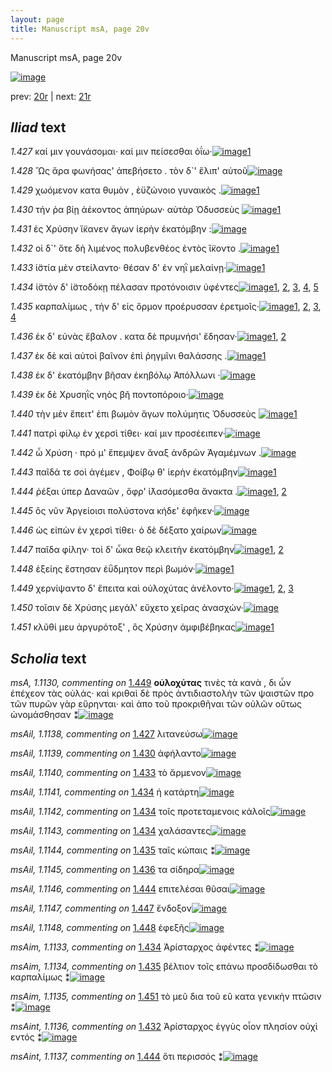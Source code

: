 ```yaml
---
layout: page
title: Manuscript msA, page 20v
---
```


Manuscript msA, page 20v

[![image](http://www.homermultitext.org/iipsrv?OBJ=IIP,1.0&FIF=/project/homer/pyramidal/deepzoom/hmt/vaimg/2017a/VA020VN_0522.tif&WID=100&CVT=JPEG)](http://www.homermultitext.org/ict2/?urn=urn:cite2:hmt:vaimg.2017a:VA020VN_0522)

prev:  [20r](../20r/) | next:  [21r](../21r/)

## *Iliad* text

*1.427* <a id="1.427"/> καί μιν γουνάσομαι· καί μιν πείσεσθαι ὀΐω·[![image](http://www.homermultitext.org/iipsrv?OBJ=IIP,1.0&FIF=/project/homer/pyramidal/deepzoom/hmt/vaimg/2017a/VA020VN_0522.tif&RGN=0.507,0.2156,0.329,0.0293&WID=1000&CVT=JPEG)](http://www.homermultitext.org/ict2/?urn=urn:cite2:hmt:vaimg.2017a:VA020VN_0522@0.507,0.2156,0.329,0.0293)[1](#msAil_1.1138)

*1.428* <a id="1.428"/> Ὣς ἄρα φωνήσας' ἀπεβήσετο . τὸν δ`' ἔλιπ' αὐτοῦ[![image](http://www.homermultitext.org/iipsrv?OBJ=IIP,1.0&FIF=/project/homer/pyramidal/deepzoom/hmt/vaimg/2017a/VA020VN_0522.tif&RGN=0.504,0.2359,0.344,0.0293&WID=1000&CVT=JPEG)](http://www.homermultitext.org/ict2/?urn=urn:cite2:hmt:vaimg.2017a:VA020VN_0522@0.504,0.2359,0.344,0.0293)

*1.429* <a id="1.429"/> χωόμενον κατα θυμὸν , ἐϋζώνοιο γυναικὸς .[![image](http://www.homermultitext.org/iipsrv?OBJ=IIP,1.0&FIF=/project/homer/pyramidal/deepzoom/hmt/vaimg/2017a/VA020VN_0522.tif&RGN=0.503,0.2562,0.344,0.0293&WID=1000&CVT=JPEG)](http://www.homermultitext.org/ict2/?urn=urn:cite2:hmt:vaimg.2017a:VA020VN_0522@0.503,0.2562,0.344,0.0293)[1](#msAim_1.1132)

*1.430* <a id="1.430"/> τήν ῥα βίῃ ἀέκοντος ἀπηύρων· αὐτὰρ Ὀδυσσεὺς 				[![image](http://www.homermultitext.org/iipsrv?OBJ=IIP,1.0&FIF=/project/homer/pyramidal/deepzoom/hmt/vaimg/2017a/VA020VN_0522.tif&RGN=0.51,0.269,0.367,0.0346&WID=1000&CVT=JPEG)](http://www.homermultitext.org/ict2/?urn=urn:cite2:hmt:vaimg.2017a:VA020VN_0522@0.51,0.269,0.367,0.0346)[1](#msAil_1.1139)

*1.431* <a id="1.431"/> ἐς Χρύσην ἵ̈κανεν ἄγων 					ἱερὴν ἑκατόμβην :[![image](http://www.homermultitext.org/iipsrv?OBJ=IIP,1.0&FIF=/project/homer/pyramidal/deepzoom/hmt/vaimg/2017a/VA020VN_0522.tif&RGN=0.509,0.2915,0.335,0.0316&WID=1000&CVT=JPEG)](http://www.homermultitext.org/ict2/?urn=urn:cite2:hmt:vaimg.2017a:VA020VN_0522@0.509,0.2915,0.335,0.0316)

*1.432* <a id="1.432"/> οἱ δ`' ὅτε δὴ λιμένος πολυβενθέος ἐντὸς ἵ̈κοντο .[![image](http://www.homermultitext.org/iipsrv?OBJ=IIP,1.0&FIF=/project/homer/pyramidal/deepzoom/hmt/vaimg/2017a/VA020VN_0522.tif&RGN=0.513,0.311,0.348,0.0316&WID=1000&CVT=JPEG)](http://www.homermultitext.org/ict2/?urn=urn:cite2:hmt:vaimg.2017a:VA020VN_0522@0.513,0.311,0.348,0.0316)[1](#msAint_1.1136)

*1.433* <a id="1.433"/> ἱ̈στία μὲν στείλαντο· θέσαν δ' ἐν νηῒ μελαίνῃ·[![image](http://www.homermultitext.org/iipsrv?OBJ=IIP,1.0&FIF=/project/homer/pyramidal/deepzoom/hmt/vaimg/2017a/VA020VN_0522.tif&RGN=0.51,0.3306,0.348,0.0316&WID=1000&CVT=JPEG)](http://www.homermultitext.org/ict2/?urn=urn:cite2:hmt:vaimg.2017a:VA020VN_0522@0.51,0.3306,0.348,0.0316)[1](#msAil_1.1140)

*1.434* <a id="1.434"/> ἱ̈στὸν δ' ἱ̈στοδόκῃ πέλασαν προτόνοισιν ὑφέντες[![image](http://www.homermultitext.org/iipsrv?OBJ=IIP,1.0&FIF=/project/homer/pyramidal/deepzoom/hmt/vaimg/2017a/VA020VN_0522.tif&RGN=0.512,0.3494,0.359,0.0338&WID=1000&CVT=JPEG)](http://www.homermultitext.org/ict2/?urn=urn:cite2:hmt:vaimg.2017a:VA020VN_0522@0.512,0.3494,0.359,0.0338)[1](#msAim_1.1133), [2](#msA_1.1122), [3](#msAil_1.1142), [4](#msAil_1.1141), [5](#msAil_1.1143)

*1.435* <a id="1.435"/> καρπαλίμως , τὴν δ' εἰς ὅρμον προέρυσσαν ἐρετμοῖς·[![image](http://www.homermultitext.org/iipsrv?OBJ=IIP,1.0&FIF=/project/homer/pyramidal/deepzoom/hmt/vaimg/2017a/VA020VN_0522.tif&RGN=0.513,0.3666,0.376,0.0338&WID=1000&CVT=JPEG)](http://www.homermultitext.org/ict2/?urn=urn:cite2:hmt:vaimg.2017a:VA020VN_0522@0.513,0.3666,0.376,0.0338)[1](#msA_1.1121), [2](#msAim_1.1134), [3](#msA_1.1123), [4](#msAil_1.1144)

*1.436* <a id="1.436"/> ἐκ δ' εὐνὰς ἔβαλον . κατα δὲ πρυμνήσι' ἔδησαν·[![image](http://www.homermultitext.org/iipsrv?OBJ=IIP,1.0&FIF=/project/homer/pyramidal/deepzoom/hmt/vaimg/2017a/VA020VN_0522.tif&RGN=0.505,0.3877,0.369,0.0301&WID=1000&CVT=JPEG)](http://www.homermultitext.org/ict2/?urn=urn:cite2:hmt:vaimg.2017a:VA020VN_0522@0.505,0.3877,0.369,0.0301)[1](#msAil_1.1145), [2](#msA_1.1124)

*1.437* <a id="1.437"/> ἐκ δὲ καὶ αὐτοὶ βαῖνον ἐπὶ ῥηγμῖνι θαλάσσης .[![image](http://www.homermultitext.org/iipsrv?OBJ=IIP,1.0&FIF=/project/homer/pyramidal/deepzoom/hmt/vaimg/2017a/VA020VN_0522.tif&RGN=0.504,0.4042,0.369,0.0301&WID=1000&CVT=JPEG)](http://www.homermultitext.org/ict2/?urn=urn:cite2:hmt:vaimg.2017a:VA020VN_0522@0.504,0.4042,0.369,0.0301)[1](#msA_1.1125)

*1.438* <a id="1.438"/> ἐκ δ' ἑκατόμβην βῆσαν ἑκηβόλῳ Ἀπόλλωνι ·[![image](http://www.homermultitext.org/iipsrv?OBJ=IIP,1.0&FIF=/project/homer/pyramidal/deepzoom/hmt/vaimg/2017a/VA020VN_0522.tif&RGN=0.504,0.423,0.369,0.0301&WID=1000&CVT=JPEG)](http://www.homermultitext.org/ict2/?urn=urn:cite2:hmt:vaimg.2017a:VA020VN_0522@0.504,0.423,0.369,0.0301)

*1.439* <a id="1.439"/> ἐκ δὲ Χρυσηῒς νηὸς βῆ 					ποντοπόροιο·[![image](http://www.homermultitext.org/iipsrv?OBJ=IIP,1.0&FIF=/project/homer/pyramidal/deepzoom/hmt/vaimg/2017a/VA020VN_0522.tif&RGN=0.503,0.4455,0.321,0.0301&WID=1000&CVT=JPEG)](http://www.homermultitext.org/ict2/?urn=urn:cite2:hmt:vaimg.2017a:VA020VN_0522@0.503,0.4455,0.321,0.0301)

*1.440* <a id="1.440"/> τὴν μὲν ἔπειτ' ἐπι βωμὸν ἄγων πολύμητις Ὀδυσσεὺς 				[![image](http://www.homermultitext.org/iipsrv?OBJ=IIP,1.0&FIF=/project/homer/pyramidal/deepzoom/hmt/vaimg/2017a/VA020VN_0522.tif&RGN=0.508,0.4591,0.384,0.0346&WID=1000&CVT=JPEG)](http://www.homermultitext.org/ict2/?urn=urn:cite2:hmt:vaimg.2017a:VA020VN_0522@0.508,0.4591,0.384,0.0346)[1](#msA_1.1126)

*1.441* <a id="1.441"/> πατρὶ φίλῳ ἐν χερσὶ τίθει· καί μιν προσέειπεν·[![image](http://www.homermultitext.org/iipsrv?OBJ=IIP,1.0&FIF=/project/homer/pyramidal/deepzoom/hmt/vaimg/2017a/VA020VN_0522.tif&RGN=0.51,0.4816,0.368,0.0308&WID=1000&CVT=JPEG)](http://www.homermultitext.org/ict2/?urn=urn:cite2:hmt:vaimg.2017a:VA020VN_0522@0.51,0.4816,0.368,0.0308)

*1.442* <a id="1.442"/> ὦ Χρύση · πρό μ' ἔπεμψεν 					ἄναξ ἀνδρῶν Ἀγαμέμνων .[![image](http://www.homermultitext.org/iipsrv?OBJ=IIP,1.0&FIF=/project/homer/pyramidal/deepzoom/hmt/vaimg/2017a/VA020VN_0522.tif&RGN=0.509,0.5004,0.368,0.0308&WID=1000&CVT=JPEG)](http://www.homermultitext.org/ict2/?urn=urn:cite2:hmt:vaimg.2017a:VA020VN_0522@0.509,0.5004,0.368,0.0308)

*1.443* <a id="1.443"/> παῖδά τε σοὶ ἀγέμεν , Φοίβῳ θ' ἱερὴν ἑκατόμβην[![image](http://www.homermultitext.org/iipsrv?OBJ=IIP,1.0&FIF=/project/homer/pyramidal/deepzoom/hmt/vaimg/2017a/VA020VN_0522.tif&RGN=0.513,0.5169,0.374,0.0338&WID=1000&CVT=JPEG)](http://www.homermultitext.org/ict2/?urn=urn:cite2:hmt:vaimg.2017a:VA020VN_0522@0.513,0.5169,0.374,0.0338)[1](#msA_1.1127)

*1.444* <a id="1.444"/> ῥέξαι ὑπερ Δαναῶν , 					ὄφρ' ἱ̈λασόμεσθα ἄνακτα .[![image](http://www.homermultitext.org/iipsrv?OBJ=IIP,1.0&FIF=/project/homer/pyramidal/deepzoom/hmt/vaimg/2017a/VA020VN_0522.tif&RGN=0.513,0.5364,0.356,0.0323&WID=1000&CVT=JPEG)](http://www.homermultitext.org/ict2/?urn=urn:cite2:hmt:vaimg.2017a:VA020VN_0522@0.513,0.5364,0.356,0.0323)[1](#msAint_1.1137), [2](#msAil_1.1146)

*1.445* <a id="1.445"/> ὃς νῦν Ἀργείοισι 					πολύστονα κήδε' ἐφῆκεν·[![image](http://www.homermultitext.org/iipsrv?OBJ=IIP,1.0&FIF=/project/homer/pyramidal/deepzoom/hmt/vaimg/2017a/VA020VN_0522.tif&RGN=0.516,0.556,0.333,0.0323&WID=1000&CVT=JPEG)](http://www.homermultitext.org/ict2/?urn=urn:cite2:hmt:vaimg.2017a:VA020VN_0522@0.516,0.556,0.333,0.0323)

*1.446* <a id="1.446"/> ὡς εἰπὼν ἐν χερσὶ τίθει· ὁ δὲ δέξατο χαίρων[![image](http://www.homermultitext.org/iipsrv?OBJ=IIP,1.0&FIF=/project/homer/pyramidal/deepzoom/hmt/vaimg/2017a/VA020VN_0522.tif&RGN=0.517,0.577,0.344,0.0301&WID=1000&CVT=JPEG)](http://www.homermultitext.org/ict2/?urn=urn:cite2:hmt:vaimg.2017a:VA020VN_0522@0.517,0.577,0.344,0.0301)

*1.447* <a id="1.447"/> παῖδα φίλην· τοὶ δ' ὦκα θεῷ κλειτὴν ἑκατόμβην[![image](http://www.homermultitext.org/iipsrv?OBJ=IIP,1.0&FIF=/project/homer/pyramidal/deepzoom/hmt/vaimg/2017a/VA020VN_0522.tif&RGN=0.514,0.5935,0.39,0.0301&WID=1000&CVT=JPEG)](http://www.homermultitext.org/ict2/?urn=urn:cite2:hmt:vaimg.2017a:VA020VN_0522@0.514,0.5935,0.39,0.0301)[1](#msAil_1.1147), [2](#msA_1.1129)

*1.448* <a id="1.448"/> ἑξείης ἔστησαν ἐΰδμητον περὶ βωμόν·[![image](http://www.homermultitext.org/iipsrv?OBJ=IIP,1.0&FIF=/project/homer/pyramidal/deepzoom/hmt/vaimg/2017a/VA020VN_0522.tif&RGN=0.516,0.6138,0.317,0.0331&WID=1000&CVT=JPEG)](http://www.homermultitext.org/ict2/?urn=urn:cite2:hmt:vaimg.2017a:VA020VN_0522@0.516,0.6138,0.317,0.0331)[1](#msAil_1.1148)

*1.449* <a id="1.449"/> χερνίψαντο δ' ἔπειτα καὶ οὐλοχύτας ἀνέλοντο·[![image](http://www.homermultitext.org/iipsrv?OBJ=IIP,1.0&FIF=/project/homer/pyramidal/deepzoom/hmt/vaimg/2017a/VA020VN_0522.tif&RGN=0.515,0.6326,0.362,0.0331&WID=1000&CVT=JPEG)](http://www.homermultitext.org/ict2/?urn=urn:cite2:hmt:vaimg.2017a:VA020VN_0522@0.515,0.6326,0.362,0.0331)[1](#msA_1.1131), [2](#msA_1.1130), [3](#msAil_1.1149)

*1.450* <a id="1.450"/> τοῖσιν δὲ Χρύσης μεγάλ' 					εὔχετο χεῖρας ἀνασχών·[![image](http://www.homermultitext.org/iipsrv?OBJ=IIP,1.0&FIF=/project/homer/pyramidal/deepzoom/hmt/vaimg/2017a/VA020VN_0522.tif&RGN=0.518,0.6491,0.369,0.0331&WID=1000&CVT=JPEG)](http://www.homermultitext.org/ict2/?urn=urn:cite2:hmt:vaimg.2017a:VA020VN_0522@0.518,0.6491,0.369,0.0331)

*1.451* <a id="1.451"/> κλῦθί μευ ἀργυρότοξ' , ὃς Χρύσην ἀμφιβέβηκας[![image](http://www.homermultitext.org/iipsrv?OBJ=IIP,1.0&FIF=/project/homer/pyramidal/deepzoom/hmt/vaimg/2017a/VA020VN_0522.tif&RGN=0.518,0.6672,0.375,0.0331&WID=1000&CVT=JPEG)](http://www.homermultitext.org/ict2/?urn=urn:cite2:hmt:vaimg.2017a:VA020VN_0522@0.518,0.6672,0.375,0.0331)[1](#msAim_1.1135)

## *Scholia* text

*msA, 1.1130, commenting on* [1.449](#1.449)  <a id="msA_1.1130"/> **οὐλοχύτας** τινὲς τὰ κανὰ , δι ὦν ἐπέχεον τὰς οὐλάς· καὶ κριθαὶ δὲ πρὸς ἀντιδιαστολὴν τῶν ψαιστῶν προ τῶν πυρῶν γὰρ εὕρηνται· καὶ ἀπο τοῦ προκριθῆναι τῶν οὐλῶν οὕτως ὠνομάσθησαν ⁑[![image](http://www.homermultitext.org/iipsrv?OBJ=IIP,1.0&FIF=/project/homer/pyramidal/deepzoom/hmt/vaimg/2017a/VA020VN_0522.tif&RGN=0.25276345,0.70594744,0.63117170,0.03457815&WID=1000&CVT=JPEG)](http://www.homermultitext.org/ict2/?urn=urn:cite2:hmt:vaimg.2017a:VA020VN_0522@0.25276345,0.70594744,0.63117170,0.03457815)

*msAil, 1.1138, commenting on* [1.427](#1.427)  <a id="msAil_1.1138"/> λιτανεύσω[![image](http://www.homermultitext.org/iipsrv?OBJ=IIP,1.0&FIF=/project/homer/pyramidal/deepzoom/hmt/vaimg/2017a/VA020VN_0522.tif&RGN=0.59174650,0.21521438,0.04310980,0.01217151&WID=1000&CVT=JPEG)](http://www.homermultitext.org/ict2/?urn=urn:cite2:hmt:vaimg.2017a:VA020VN_0522@0.59174650,0.21521438,0.04310980,0.01217151)

*msAil, 1.1139, commenting on* [1.430](#1.430)  <a id="msAil_1.1139"/> ἀφήλαντο[![image](http://www.homermultitext.org/iipsrv?OBJ=IIP,1.0&FIF=/project/homer/pyramidal/deepzoom/hmt/vaimg/2017a/VA020VN_0522.tif&RGN=0.70081061,0.27247580,0.04163596,0.01300138&WID=1000&CVT=JPEG)](http://www.homermultitext.org/ict2/?urn=urn:cite2:hmt:vaimg.2017a:VA020VN_0522@0.70081061,0.27247580,0.04163596,0.01300138)

*msAil, 1.1140, commenting on* [1.433](#1.433)  <a id="msAil_1.1140"/> τὸ ἄρμενον[![image](http://www.homermultitext.org/iipsrv?OBJ=IIP,1.0&FIF=/project/homer/pyramidal/deepzoom/hmt/vaimg/2017a/VA020VN_0522.tif&RGN=0.53647752,0.33112033,0.04532056,0.00995851&WID=1000&CVT=JPEG)](http://www.homermultitext.org/ict2/?urn=urn:cite2:hmt:vaimg.2017a:VA020VN_0522@0.53647752,0.33112033,0.04532056,0.00995851)

*msAil, 1.1141, commenting on* [1.434](#1.434)  <a id="msAil_1.1141"/> ἡ κατάρτη[![image](http://www.homermultitext.org/iipsrv?OBJ=IIP,1.0&FIF=/project/homer/pyramidal/deepzoom/hmt/vaimg/2017a/VA020VN_0522.tif&RGN=0.52837141,0.35103734,0.04053058,0.01023513&WID=1000&CVT=JPEG)](http://www.homermultitext.org/ict2/?urn=urn:cite2:hmt:vaimg.2017a:VA020VN_0522@0.52837141,0.35103734,0.04053058,0.01023513)

*msAil, 1.1142, commenting on* [1.434](#1.434)  <a id="msAil_1.1142"/> τοῖς προτεταμενοις κάλοῖς[![image](http://www.homermultitext.org/iipsrv?OBJ=IIP,1.0&FIF=/project/homer/pyramidal/deepzoom/hmt/vaimg/2017a/VA020VN_0522.tif&RGN=0.74207811,0.34910097,0.08364038,0.01272476&WID=1000&CVT=JPEG)](http://www.homermultitext.org/ict2/?urn=urn:cite2:hmt:vaimg.2017a:VA020VN_0522@0.74207811,0.34910097,0.08364038,0.01272476)

*msAil, 1.1143, commenting on* [1.434](#1.434)  <a id="msAil_1.1143"/> χαλάσαντες[![image](http://www.homermultitext.org/iipsrv?OBJ=IIP,1.0&FIF=/project/homer/pyramidal/deepzoom/hmt/vaimg/2017a/VA020VN_0522.tif&RGN=0.83677229,0.35048409,0.04458364,0.00968188&WID=1000&CVT=JPEG)](http://www.homermultitext.org/ict2/?urn=urn:cite2:hmt:vaimg.2017a:VA020VN_0522@0.83677229,0.35048409,0.04458364,0.00968188)

*msAil, 1.1144, commenting on* [1.435](#1.435)  <a id="msAil_1.1144"/> ταῖς κώπαις ⁑[![image](http://www.homermultitext.org/iipsrv?OBJ=IIP,1.0&FIF=/project/homer/pyramidal/deepzoom/hmt/vaimg/2017a/VA020VN_0522.tif&RGN=0.84119381,0.36818811,0.05158438,0.00885201&WID=1000&CVT=JPEG)](http://www.homermultitext.org/ict2/?urn=urn:cite2:hmt:vaimg.2017a:VA020VN_0522@0.84119381,0.36818811,0.05158438,0.00885201)

*msAil, 1.1145, commenting on* [1.436](#1.436)  <a id="msAil_1.1145"/> τα σίδηρα[![image](http://www.homermultitext.org/iipsrv?OBJ=IIP,1.0&FIF=/project/homer/pyramidal/deepzoom/hmt/vaimg/2017a/VA020VN_0522.tif&RGN=0.54495210,0.38865837,0.04126750,0.01078838&WID=1000&CVT=JPEG)](http://www.homermultitext.org/ict2/?urn=urn:cite2:hmt:vaimg.2017a:VA020VN_0522@0.54495210,0.38865837,0.04126750,0.01078838)

*msAil, 1.1146, commenting on* [1.444](#1.444)  <a id="msAil_1.1146"/> επιτελέσαι θῦσαι[![image](http://www.homermultitext.org/iipsrv?OBJ=IIP,1.0&FIF=/project/homer/pyramidal/deepzoom/hmt/vaimg/2017a/VA020VN_0522.tif&RGN=0.54274134,0.54052559,0.07221813,0.00912863&WID=1000&CVT=JPEG)](http://www.homermultitext.org/ict2/?urn=urn:cite2:hmt:vaimg.2017a:VA020VN_0522@0.54274134,0.54052559,0.07221813,0.00912863)

*msAil, 1.1147, commenting on* [1.447](#1.447)  <a id="msAil_1.1147"/> ἔνδοξον[![image](http://www.homermultitext.org/iipsrv?OBJ=IIP,1.0&FIF=/project/homer/pyramidal/deepzoom/hmt/vaimg/2017a/VA020VN_0522.tif&RGN=0.78297716,0.59336100,0.03795136,0.01272476&WID=1000&CVT=JPEG)](http://www.homermultitext.org/ict2/?urn=urn:cite2:hmt:vaimg.2017a:VA020VN_0522@0.78297716,0.59336100,0.03795136,0.01272476)

*msAil, 1.1148, commenting on* [1.448](#1.448)  <a id="msAil_1.1148"/> ἐφεξῆς[![image](http://www.homermultitext.org/iipsrv?OBJ=IIP,1.0&FIF=/project/homer/pyramidal/deepzoom/hmt/vaimg/2017a/VA020VN_0522.tif&RGN=0.55158438,0.61466113,0.03279293,0.01106501&WID=1000&CVT=JPEG)](http://www.homermultitext.org/ict2/?urn=urn:cite2:hmt:vaimg.2017a:VA020VN_0522@0.55158438,0.61466113,0.03279293,0.01106501)

*msAim, 1.1133, commenting on* [1.434](#1.434)  <a id="msAim_1.1133"/> Ἀρίσταρχος ἀφέντες ⁑[![image](http://www.homermultitext.org/iipsrv?OBJ=IIP,1.0&FIF=/project/homer/pyramidal/deepzoom/hmt/vaimg/2017a/VA020VN_0522.tif&RGN=0.44878408,0.35795297,0.05453206,0.02655602&WID=1000&CVT=JPEG)](http://www.homermultitext.org/ict2/?urn=urn:cite2:hmt:vaimg.2017a:VA020VN_0522@0.44878408,0.35795297,0.05453206,0.02655602)

*msAim, 1.1134, commenting on* [1.435](#1.435)  <a id="msAim_1.1134"/> βέλτιον τοῖς επάνω προσδίδωσθαι τὸ καρπαλίμως ⁑[![image](http://www.homermultitext.org/iipsrv?OBJ=IIP,1.0&FIF=/project/homer/pyramidal/deepzoom/hmt/vaimg/2017a/VA020VN_0522.tif&RGN=0.44694178,0.38035961,0.06669123,0.03900415&WID=1000&CVT=JPEG)](http://www.homermultitext.org/ict2/?urn=urn:cite2:hmt:vaimg.2017a:VA020VN_0522@0.44694178,0.38035961,0.06669123,0.03900415)

*msAim, 1.1135, commenting on* [1.451](#1.451)  <a id="msAim_1.1135"/> τὸ μεῦ δια τοῦ εῦ κατα γενικὴν πτῶσιν ⁑[![image](http://www.homermultitext.org/iipsrv?OBJ=IIP,1.0&FIF=/project/homer/pyramidal/deepzoom/hmt/vaimg/2017a/VA020VN_0522.tif&RGN=0.44362564,0.67828492,0.06927045,0.03070539&WID=1000&CVT=JPEG)](http://www.homermultitext.org/ict2/?urn=urn:cite2:hmt:vaimg.2017a:VA020VN_0522@0.44362564,0.67828492,0.06927045,0.03070539)

*msAint, 1.1136, commenting on* [1.432](#1.432)  <a id="msAint_1.1136"/> Ἀρίσταρχος ἐγγὺς οἷον πλησίον οὐχὶ εντός ⁑[![image](http://www.homermultitext.org/iipsrv?OBJ=IIP,1.0&FIF=/project/homer/pyramidal/deepzoom/hmt/vaimg/2017a/VA020VN_0522.tif&RGN=0.84929993,0.30677732,0.04863670,0.04315353&WID=1000&CVT=JPEG)](http://www.homermultitext.org/ict2/?urn=urn:cite2:hmt:vaimg.2017a:VA020VN_0522@0.84929993,0.30677732,0.04863670,0.04315353)

*msAint, 1.1137, commenting on* [1.444](#1.444)  <a id="msAint_1.1137"/> ὅτι περισσός ⁑[![image](http://www.homermultitext.org/iipsrv?OBJ=IIP,1.0&FIF=/project/homer/pyramidal/deepzoom/hmt/vaimg/2017a/VA020VN_0522.tif&RGN=0.85777450,0.54163209,0.05821665,0.01217151&WID=1000&CVT=JPEG)](http://www.homermultitext.org/ict2/?urn=urn:cite2:hmt:vaimg.2017a:VA020VN_0522@0.85777450,0.54163209,0.05821665,0.01217151)